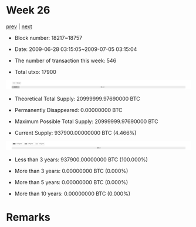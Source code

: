 # Week 26

[prev](week0025.md) | [next](week0027.md)

- Block number: 18217~18757

- Date: 2009-06-28 03:15:05~2009-07-05 03:15:04

- The number of transaction this week: 546

- Total utxo: 17900

![](../images/mined_week0026.png)

- Theoretical Total Supply: 20999999.97690000 BTC

- Permanently Disappeared: 0.00000000 BTC

- Maximum Possible Total Supply: 20999999.97690000 BTC

- Current Supply: 937900.00000000 BTC (4.466%)

![](../images/year_week0026.png)


- Less than 3 years: 937900.00000000 BTC (100.000%)

- More than 3 years: 0.00000000 BTC (0.000%)

- More than 5 years: 0.00000000 BTC (0.000%)

- More than 10 years: 0.00000000 BTC (0.000%)

# Remarks

